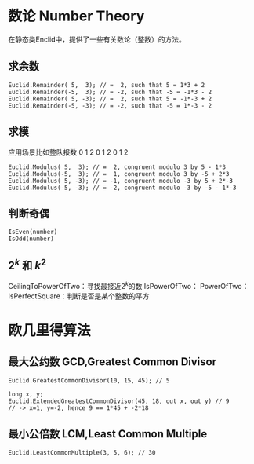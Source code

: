 # 数论 Number Theory

在静态类Enclid中，提供了一些有关数论（整数）的方法。


## 求余数
```
Euclid.Remainder( 5,  3); // =  2, such that 5 = 1*3 + 2
Euclid.Remainder(-5,  3); // = -2, such that -5 = -1*3 - 2
Euclid.Remainder( 5, -3); // =  2, such that 5 = -1*-3 + 2
Euclid.Remainder(-5, -3); // = -2, such that -5 = 1*-3 - 2
```

## 求模
应用场景比如整队报数 0 1 2 0 1 2 0 1 2
```
Euclid.Modulus( 5,  3); // =  2, congruent modulo 3 by 5 - 1*3
Euclid.Modulus(-5,  3); // =  1, congruent modulo 3 by -5 + 2*3
Euclid.Modulus( 5, -3); // = -1, congruent modulo -3 by 5 + 2*-3
Euclid.Modulus(-5, -3); // = -2, congruent modulo -3 by -5 - 1*-3
```

## 判断奇偶
```
IsEven(number)
IsOdd(number)
```

## $2^k$ 和 $k^2$
CeilingToPowerOfTwo：寻找最接近$2^k$的数
IsPowerOfTwo：
PowerOfTwo：
IsPerfectSquare：判断是否是某个整数的平方




# 欧几里得算法

## 最大公约数 GCD,Greatest Common Divisor
```
Euclid.GreatestCommonDivisor(10, 15, 45); // 5

long x, y;
Euclid.ExtendedGreatestCommonDivisor(45, 18, out x, out y) // 9
// -> x=1, y=-2, hence 9 == 1*45 + -2*18
```


## 最小公倍数 LCM,Least Common Multiple
```
Euclid.LeastCommonMultiple(3, 5, 6); // 30
```
















